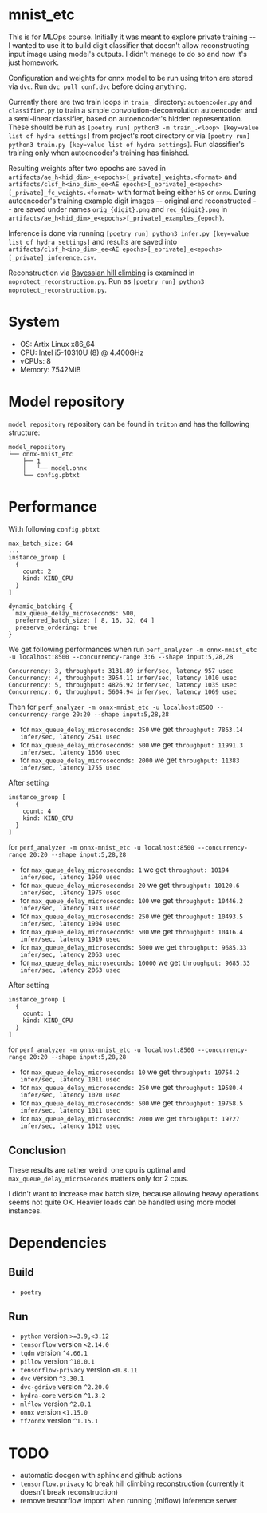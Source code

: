 # mnist_etc
This is for MLOps course.
Initially it was meant to explore private training --
I wanted to use it to build digit classifier that doesn't allow reconstructing
input image using model's outputs.
I didn't manage to do so and now it's just homework.

Configuration and weights for onnx model to be run using triton are stored via `dvc`.
Run `dvc pull conf.dvc` before doing anything.

Currently there are two train loops in `train_` directory:
`autoencoder.py` and `classifier.py` to train
a simple convolution-deconvolution autoencoder and
a semi-linear classifier, based on autoencoder's hidden representation.
These should be run as `[poetry run] python3 -m train_.<loop> [key=value list of hydra settings]`
from project's root directory or via `[poetry run] python3 train.py [key=value list of hydra settings]`.
Run classifier's training only when autoencoder's training has finished.

Resulting weights after two epochs are saved in `artifacts/ae_h<hid_dim>_e<epochs>[_private]_weights.<format>`
and `artifacts/clsf_h<inp_dim>_ee<AE epochs>[_eprivate]_e<epochs>[_private]_fc_weights.<format>`
with format being either `h5` or `onnx`.
During autoencoder's training example digit images -- original and reconstructed --
are saved under names `orig_{digit}.png` and `rec_{digit}.png` in
`artifacts/ae_h<hid_dim>_e<epochs>[_private]_examples_{epoch}`.

Inference is done via running `[poetry run] python3 infer.py [key=value list of hydra settings]` and
results are saved into `artifacts/clsf_h<inp_dim>_ee<AE epochs>[_eprivate]_e<epochs>[_private]_inference.csv`.

Reconstruction via
[Bayessian hill climbing](https://www.sciencedirect.com/science/article/abs/pii/S0031320309003380)
is examined in `noprotect_reconstruction.py`.
Run as `[poetry run] python3 noprotect_reconstruction.py`.


# System
- OS: Artix Linux x86\_64
- CPU: Intel i5-10310U (8) @ 4.400GHz
- vCPUs: 8
- Memory: 7542MiB


# Model repository
`model_repository` repository can be found in `triton` and has the following structure:
```
model_repository
└── onnx-mnist_etc
    ├── 1
    │   └── model.onnx
    └── config.pbtxt
```


# Performance
With following `config.pbtxt`
```
max_batch_size: 64
...
instance_group [
  {
    count: 2
    kind: KIND_CPU
  }
]

dynamic_batching {
  max_queue_delay_microseconds: 500,
  preferred_batch_size: [ 8, 16, 32, 64 ]
  preserve_ordering: true
}

```
We get following performances when run
`perf_analyzer -m onnx-mnist_etc -u localhost:8500 --concurrency-range 3:6 --shape input:5,28,28`
```
Concurrency: 3, throughput: 3131.89 infer/sec, latency 957 usec
Concurrency: 4, throughput: 3954.11 infer/sec, latency 1010 usec
Concurrency: 5, throughput: 4826.92 infer/sec, latency 1035 usec
Concurrency: 6, throughput: 5604.94 infer/sec, latency 1069 usec
```

Then for `perf_analyzer -m onnx-mnist_etc -u localhost:8500 --concurrency-range 20:20 --shape input:5,28,28`
- for `max_queue_delay_microseconds: 250` we get `throughput: 7863.14 infer/sec, latency 2541 usec`
- for `max_queue_delay_microseconds: 500` we get `throughput: 11991.3 infer/sec, latency 1666 usec`
- for `max_queue_delay_microseconds: 2000` we get `throughput: 11383 infer/sec, latency 1755 usec`

After setting
```
instance_group [
  {
    count: 4
    kind: KIND_CPU
  }
]
```
for `perf_analyzer -m onnx-mnist_etc -u localhost:8500 --concurrency-range 20:20 --shape input:5,28,28`
- for `max_queue_delay_microseconds: 1` we get `throughput: 10194 infer/sec, latency 1960 usec`
- for `max_queue_delay_microseconds: 20` we get `throughput: 10120.6 infer/sec, latency 1975 usec`
- for `max_queue_delay_microseconds: 100` we get `throughput: 10446.2 infer/sec, latency 1913 usec`
- for `max_queue_delay_microseconds: 250` we get `throughput: 10493.5 infer/sec, latency 1904 usec`
- for `max_queue_delay_microseconds: 500` we get `throughput: 10416.4 infer/sec, latency 1919 usec`
- for `max_queue_delay_microseconds: 5000` we get `throughput: 9685.33 infer/sec, latency 2063 usec`
- for `max_queue_delay_microseconds: 10000` we get `throughput: 9685.33 infer/sec, latency 2063 usec`

After setting
```
instance_group [
  {
    count: 1
    kind: KIND_CPU
  }
]
```
for `perf_analyzer -m onnx-mnist_etc -u localhost:8500 --concurrency-range 20:20 --shape input:5,28,28`
- for `max_queue_delay_microseconds: 10` we get `throughput: 19754.2 infer/sec, latency 1011 usec`
- for `max_queue_delay_microseconds: 250` we get `throughput: 19580.4 infer/sec, latency 1020 usec`
- for `max_queue_delay_microseconds: 500` we get `throughput: 19758.5 infer/sec, latency 1011 usec`
- for `max_queue_delay_microseconds: 2000` we get `throughput: 19727 infer/sec, latency 1012 usec`

## Conclusion
These results are rather weird: one cpu is optimal and
`max_queue_delay_microseconds` matters only for 2 cpus.

I didn't want to increase max batch size, because allowing heavy operations seems not quite OK.
Heavier loads can be handled using more model instances.


# Dependencies

## Build
- `poetry`

## Run
- `python` version `>=3.9,<3.12`
- `tensorflow` version `<2.14.0`
- `tqdm` version `^4.66.1`
- `pillow` version `^10.0.1`
- `tensorflow-privacy` version `<0.8.11`
- `dvc` version `^3.30.1`
- `dvc-gdrive` version `^2.20.0`
- `hydra-core` version `^1.3.2`
- `mlflow` version `^2.8.1`
- `onnx` version `<1.15.0`
- `tf2onnx` version `^1.15.1`


# TODO
- automatic docgen with sphinx and github actions
- `tensorflow.privacy` to break hill climbing reconstruction
    (currently it doesn't break reconstruction)
- remove tesnorflow import when running (mlflow) inference server
